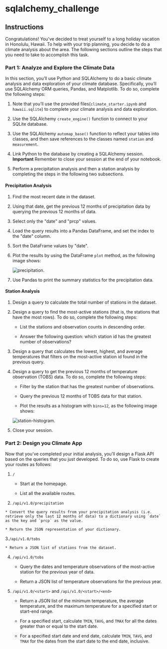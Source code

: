# sqlalchemy_challenge

## Instructions
Congratulations! You've decided to treat yourself to a long holiday vacation in Honolulu, Hawaii. To help with your trip planning, you decide to do a climate analysis about the area. The following sections outline the steps that you need to take to accomplish this task.

### Part 1: Analyze and Explore the Climate Data 
In this section, you’ll use Python and SQLAlchemy to do a basic climate analysis and data exploration of your climate database. Specifically, you’ll use SQLAlchemy ORM queries, Pandas, and Matplotlib. To do so, complete the following steps:

 1. Note that you’ll use the provided files(`climate_starter.ipynb` and `hawaii.sqlite`) to complete your climate analysis and data exploration.

 2. Use the SQLAlchemy `create_engine()` function to connect to your SQLite database.

 3. Use the SQLAlchemy `automap_base()` function to reflect your tables into classes, and then save references to the classes named `station` and `measurement`.

 4. Link Python to the database by creating a SQLAlchemy session.
    **Important** 
    Remember to close your session at the end of your notebook.

 5. Perform a precipitation analysis and then a station analysis by completing the steps in the following two subsections. 

#### Precipitation Analysis

 1. Find the most recent date in the dataset.

 2. Using that date, get the previous 12 months of precipitation data by querying the previous 12 months of data.

 3. Select only the "date" and "prcp" values.

 4. Load the query results into a Pandas DataFrame, and set the index to the "date" column.

 5. Sort the DataFrame values by "date".

 6. Plot the results by using the DataFrame `plot` method, as the following image shows:
    
    ![precipitation.](../Images/precipitation.jpg)

 7. Use Pandas to print the summary statistics for the precipitation data.

#### Station Analysis
 1. Design a query to calculate the total number of stations in the dataset.

 2. Design a query to find the most-active stations (that is, the stations that have the most rows). To do so, complete the following steps:

    * List the stations and observation counts in descending order.

    * Answer the following question: which station id has the greatest number of observations?

 3. Design a query that calculates the lowest, highest, and average temperatures that filters on the most-active station id found in the previous query.

 4. Design a query to get the previous 12 months of temperature observation (TOBS) data. To do so, complete the following steps:
    
    * Filter by the station that has the greatest number of observations.

    * Query the previous 12 months of TOBS data for that station.

    * Plot the results as a histogram with `bins=12`, as the following image shows:

    ![station-histogram.](.../Images/station-histogram.jpg)

 5. Close your session.

### Part 2: Design you Climate App

Now that you’ve completed your initial analysis, you’ll design a Flask API based on the queries that you just developed. To do so, use Flask to create your routes as follows:

 1. `/`

    * Start at the homepage.

    * List all the available routes.

 2.  `/api/v1.0/precipitation`

    * Convert the query results from your precipitation analysis (i.e. retrieve only the last 12 months of data) to a dictionary using `date` as the key and `prcp` as the value.

    * Return the JSON representation of your dictionary.

 3.`/api/v1.0/tobs`

    * Return a JSON list of stations from the dataset.

 4. `/api/v1.0/tobs`

    * Query the dates and temperature observations of the most-active station for the previous year of data.

    * Return a JSON list of temperature observations for the previous year. 

 5. `/api/v1.0/<start>` and `/api/v1.0/<start>/<end>`

    * Return a JSON list of the minimum temperature, the average temperature, and the maximum temperature for a specified start or start-end range.

    * For a specified start, calculate `TMIN`, `TAVG`, and `TMAX` for all the dates greater than or equal to the start date.

    * For a specified start date and end date, calculate `TMIN`, `TAVG`, and `TMAX` for the dates from the start date to the end date, inclusive.